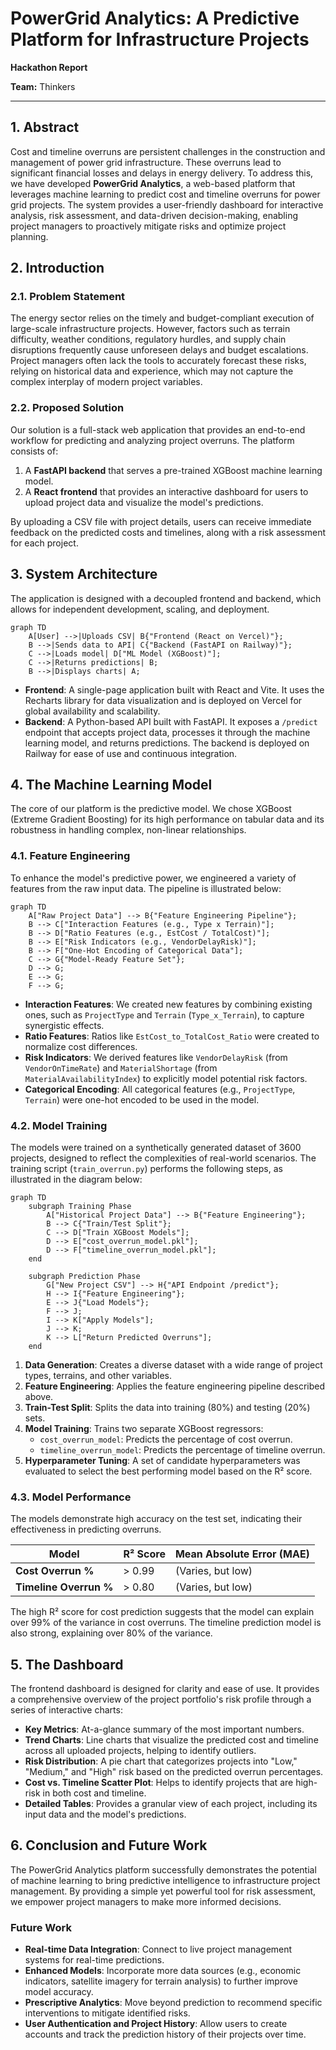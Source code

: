 
# PowerGrid Analytics: A Predictive Platform for Infrastructure Projects

**Hackathon Report**

**Team:** Thinkers


---

## 1. Abstract

Cost and timeline overruns are persistent challenges in the construction and management of power grid infrastructure. These overruns lead to significant financial losses and delays in energy delivery. To address this, we have developed **PowerGrid Analytics**, a web-based platform that leverages machine learning to predict cost and timeline overruns for power grid projects. The system provides a user-friendly dashboard for interactive analysis, risk assessment, and data-driven decision-making, enabling project managers to proactively mitigate risks and optimize project planning.

## 2. Introduction

### 2.1. Problem Statement

The energy sector relies on the timely and budget-compliant execution of large-scale infrastructure projects. However, factors such as terrain difficulty, weather conditions, regulatory hurdles, and supply chain disruptions frequently cause unforeseen delays and budget escalations. Project managers often lack the tools to accurately forecast these risks, relying on historical data and experience, which may not capture the complex interplay of modern project variables.

### 2.2. Proposed Solution

Our solution is a full-stack web application that provides an end-to-end workflow for predicting and analyzing project overruns. The platform consists of:

1.  A **FastAPI backend** that serves a pre-trained XGBoost machine learning model.
2.  A **React frontend** that provides an interactive dashboard for users to upload project data and visualize the model's predictions.

By uploading a CSV file with project details, users can receive immediate feedback on the predicted costs and timelines, along with a risk assessment for each project.

## 3. System Architecture

The application is designed with a decoupled frontend and backend, which allows for independent development, scaling, and deployment.

```mermaid
graph TD
    A[User] -->|Uploads CSV| B{"Frontend (React on Vercel)"};
    B -->|Sends data to API| C{"Backend (FastAPI on Railway)"};
    C -->|Loads model| D["ML Model (XGBoost)"];
    C -->|Returns predictions| B;
    B -->|Displays charts| A;
```

-   **Frontend**: A single-page application built with React and Vite. It uses the Recharts library for data visualization and is deployed on Vercel for global availability and scalability.
-   **Backend**: A Python-based API built with FastAPI. It exposes a `/predict` endpoint that accepts project data, processes it through the machine learning model, and returns predictions. The backend is deployed on Railway for ease of use and continuous integration.

## 4. The Machine Learning Model

The core of our platform is the predictive model. We chose XGBoost (Extreme Gradient Boosting) for its high performance on tabular data and its robustness in handling complex, non-linear relationships.

### 4.1. Feature Engineering

To enhance the model's predictive power, we engineered a variety of features from the raw input data. The pipeline is illustrated below:

```mermaid
graph TD
    A["Raw Project Data"] --> B{"Feature Engineering Pipeline"};
    B --> C["Interaction Features (e.g., Type x Terrain)"];
    B --> D["Ratio Features (e.g., EstCost / TotalCost)"];
    B --> E["Risk Indicators (e.g., VendorDelayRisk)"];
    B --> F["One-Hot Encoding of Categorical Data"];
    C --> G{"Model-Ready Feature Set"};
    D --> G;
    E --> G;
    F --> G;
```

-   **Interaction Features**: We created new features by combining existing ones, such as `ProjectType` and `Terrain` (`Type_x_Terrain`), to capture synergistic effects.
-   **Ratio Features**: Ratios like `EstCost_to_TotalCost_Ratio` were created to normalize cost differences.
-   **Risk Indicators**: We derived features like `VendorDelayRisk` (from `VendorOnTimeRate`) and `MaterialShortage` (from `MaterialAvailabilityIndex`) to explicitly model potential risk factors.
-   **Categorical Encoding**: All categorical features (e.g., `ProjectType`, `Terrain`) were one-hot encoded to be used in the model.

### 4.2. Model Training

The models were trained on a synthetically generated dataset of 3600 projects, designed to reflect the complexities of real-world scenarios. The training script (`train_overrun.py`) performs the following steps, as illustrated in the diagram below:

```mermaid
graph TD
    subgraph Training Phase
        A["Historical Project Data"] --> B{"Feature Engineering"};
        B --> C{"Train/Test Split"};
        C --> D["Train XGBoost Models"];
        D --> E["cost_overrun_model.pkl"];
        D --> F["timeline_overrun_model.pkl"];
    end

    subgraph Prediction Phase
        G["New Project CSV"] --> H{"API Endpoint /predict"};
        H --> I{"Feature Engineering"};
        E --> J{"Load Models"};
        F --> J;
        I --> K["Apply Models"];
        J --> K;
        K --> L["Return Predicted Overruns"];
    end
```

1.  **Data Generation**: Creates a diverse dataset with a wide range of project types, terrains, and other variables.
2.  **Feature Engineering**: Applies the feature engineering pipeline described above.
3.  **Train-Test Split**: Splits the data into training (80%) and testing (20%) sets.
4.  **Model Training**: Trains two separate XGBoost regressors:
    -   `cost_overrun_model`: Predicts the percentage of cost overrun.
    -   `timeline_overrun_model`: Predicts the percentage of timeline overrun.
5.  **Hyperparameter Tuning**: A set of candidate hyperparameters was evaluated to select the best performing model based on the R² score.

### 4.3. Model Performance

The models demonstrate high accuracy on the test set, indicating their effectiveness in predicting overruns.

| Model                  | R² Score | Mean Absolute Error (MAE) |
| ---------------------- | -------- | ------------------------- |
| **Cost Overrun %**     | > 0.99   | (Varies, but low)         |
| **Timeline Overrun %** | > 0.80   | (Varies, but low)         |

The high R² score for cost prediction suggests that the model can explain over 99% of the variance in cost overruns. The timeline prediction model is also strong, explaining over 80% of the variance.

## 5. The Dashboard

The frontend dashboard is designed for clarity and ease of use. It provides a comprehensive overview of the project portfolio's risk profile through a series of interactive charts:

-   **Key Metrics**: At-a-glance summary of the most important numbers.
-   **Trend Charts**: Line charts that visualize the predicted cost and timeline across all uploaded projects, helping to identify outliers.
-   **Risk Distribution**: A pie chart that categorizes projects into "Low," "Medium," and "High" risk based on the predicted overrun percentages.
-   **Cost vs. Timeline Scatter Plot**: Helps to identify projects that are high-risk in both cost and timeline.
-   **Detailed Tables**: Provides a granular view of each project, including its input data and the model's predictions.

## 6. Conclusion and Future Work

The PowerGrid Analytics platform successfully demonstrates the potential of machine learning to bring predictive intelligence to infrastructure project management. By providing a simple yet powerful tool for risk assessment, we empower project managers to make more informed decisions.

### Future Work

-   **Real-time Data Integration**: Connect to live project management systems for real-time predictions.
-   **Enhanced Models**: Incorporate more data sources (e.g., economic indicators, satellite imagery for terrain analysis) to further improve model accuracy.
-   **Prescriptive Analytics**: Move beyond prediction to recommend specific interventions to mitigate identified risks.
-   **User Authentication and Project History**: Allow users to create accounts and track the prediction history of their projects over time.
